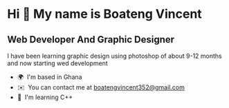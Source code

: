 Hi 👋 My name is Boateng Vincent
================================

Web Developer And Graphic Designer
----------------------------------

I have been learning graphic design using photoshop of about 9-12 months and now starting wed development

* 🌍  I'm based in Ghana
* ✉️  You can contact me at [boatengvincent352@gmail.com](mailto:boatengvincent352@gmail.com)
* 🧠  I'm learning C++
